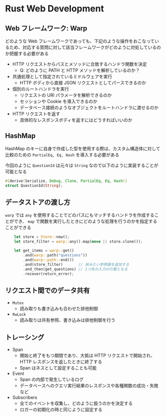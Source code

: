 # Rust Web Development

## Web フレームワーク: Warp

どのような Web フレームワークであっても、下記のような操作をおこなっているため、対応する質問に対して該当フレームワークがどのように対処しているのか把握する必要がある

- HTTP リクエストからパスとメソッドに合致するハンドラ関数を決定
  - Q: どのように PATH と HTTP メソッドを解析しているのか？
- 共通処理として指定されているミドルウェアを実行
  - HTTP ボディから直接 JSON リクエストとしてパースできるのか
- 個別のルートハンドラを実行
  - リクエストの URI パラメータを解析できるのか
  - セッションや Cookie を導入できるのか
  - データベース接続のようなオブジェクトをルートハンドラに渡せるのか
- HTTP リクエストを返す
  - 具体的なレスポンスボディを返すにはどうすればいいのか

## HashMap

HashMap のキーに自身で作成した型を使用する際は、カスタム構造体に対して比較のための `PartialEq, Eq, Hash` を導入する必要がある

今回のように `QuestionId` は元々は `String` なので以下のように実装することが可能となる

```rs
#[derive(Serialize, Debug, Clone, PartialEq, Eq, Hash)]
struct QuestionId(String);
```

## データストアの渡し方

`warp` では `any` を使用することでどのパスにもマッチするハンドラを作成することができ、 `map` で関数を実行したときにどのような処理を行うのかを指定することができる

```rust
    let store = Store::new();
    let store_filter = warp::any().map(move || store.clone());

    let get_items = warp::get()
        .and(warp::path("questions"))
        .and(warp::path::end())
        .and(store_filter)       // 挟みたい参照値を追加する
        .and_then(get_questions) // 1つ先の入力の引数となる
        .recover(return_error);
```

## リクエスト間でのデータ共有

- `Mutex`
  - 読み取りも書き込みも合わせた排他制御
- `RwLock`
  - 読み取りは共有参照、書き込みは排他制御を行う

## トレーシング

- Span
  - 開始と終了をもつ期間であり、大抵は HTTP リクエストで開始され、HTTP レスポンスを返したときに終了する
  - Span はネスとして設定することも可能
- Event
  - Span の内部で発生しているログ
  - データベースへのクエリ実行結果のレスポンスや各種関数の成功・失敗など
- Subscribers
  - 全てのイベントを収集し、どのように扱うのかを決定する
  - ロガーの初期化の時と同じように設定する

